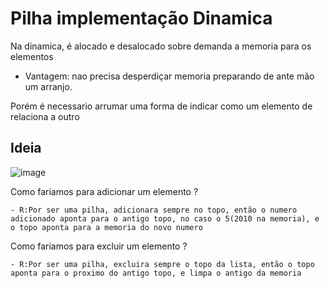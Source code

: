 # Pilha implementação Dinamica

Na dinamica, é alocado e desalocado sobre demanda a memoria para os elementos

- Vantagem: nao precisa desperdiçar memoria preparando de ante mão um arranjo.

Porém é necessario arrumar uma forma de indicar como um elemento de relaciona a outro

## Ideia
![image](https://user-images.githubusercontent.com/58439854/117069175-923dde00-ad02-11eb-9b92-64608f45db9c.png)

Como fariamos para adicionar um elemento ? 

    - R:Por ser uma pilha, adicionara sempre no topo, então o numero adicionado aponta para o antigo topo, no caso o 5(2010 na memoria), e o topo aponta para a memoria do novo numero

Como fariamos para excluir um elemento ? 

    - R:Por ser uma pilha, excluira sempre o topo da lista, então o topo aponta para o proximo do antigo topo, e limpa o antigo da memoria


